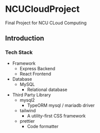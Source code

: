 # NCUCloudProject
Final Project for NCU CLoud Computing
## Introduction

### Tech Stack

- Framework
  - Express Backend
  - React Frontend
- Database
  - MySQL
    - Relational database
- Third Party Library
  - mysql2
    - TypeORM mysql / mariadb driver
  - tailwind
    - A utility-first CSS framework
  - prettier
    - Code formatter
